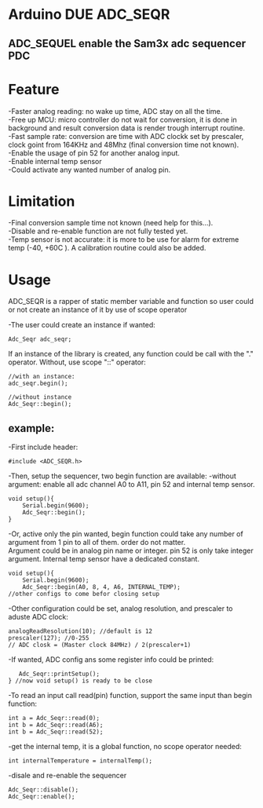 # Arduino DUE ADC_SEQR

## ADC_SEQUEL enable the Sam3x adc sequencer PDC


# Feature

-Faster analog reading: no wake up time, ADC stay on all the time.  
-Free up MCU: micro controller do not wait for conversion, it is done in background and result conversion data is render trough interrupt routine.  
-Fast sample rate: conversion are time with ADC clockk set by prescaler, clock goint from 164KHz and 48Mhz (final conversion time not known).  
-Enable the usage of pin 52 for another analog input.  
-Enable internal temp sensor  
-Could activate any wanted number of analog pin.  

# Limitation
-Final conversion sample time not known (need help for this...).  
-Disable and re-enable function are not fully tested yet.  
-Temp sensor is not accurate: it is more to be use for alarm for extreme temp (-40, +60C ).  A calibration routine could also be added.  

# Usage

ADC_SEQR is a rapper of static member variable and function so user could or not create an instance of it by use of scope operator


-The user could create an instance if wanted:
```
Adc_Seqr adc_seqr;
```

If an instance of the library is created, any function could be call with the "." operator. Without, use scope "::" operator:
```
//with an instance:
adc_seqr.begin();

//without instance
Adc_Seqr::begin();
```

## example:

-First include header:
```
#include <ADC_SEQR.h>
```

-Then, setup the sequencer, two begin function are available:
  -without argument: enable all adc channel A0 to A11, pin 52 and internal temp sensor.

```
void setup(){
	Serial.begin(9600);
	Adc_Seqr::begin();
}
```

 -Or, active only the pin wanted, begin function could take any number of argument from 1 pin to all of them. order do not matter.  
 Argument could be in analog pin name or integer. pin 52 is only take integer argument. Internal temp sensor have a dedicated constant.
```
void setup(){
	Serial.begin(9600);
	Adc_Seqr::begin(A0, 8, 4, A6, INTERNAL_TEMP);
//other configs to come befor closing setup
```

 -Other configuration could be set, analog resolution, and prescaler to aduste ADC clock:
 ```
 analogReadResolution(10); //default is 12
 prescaler(127); //0-255
 // ADC closk = (Master clock 84MHz) / 2(prescaler+1)
 ```
 
 -If wanted, ADC config ans some register info could be printed:
 ```
 	Adc_Seqr::printSetup();
 } //now void setup() is ready to be close
 ```
 
 -To read an input call read(pin) function, support the same input than begin function:
 ```
 int a = Adc_Seqr::read(0);
 int b = Adc_Seqr::read(A6);
 int b = Adc_Seqr::read(52);
 ```
 
 -get the internal temp, it is a global function, no scope operator needed:
 ```
 int internalTemperature = internalTemp();
 ```
 
 -disale and re-enable the sequencer
 ```
 Adc_Seqr::disable();
 Adc_Seqr::enable();
 ```